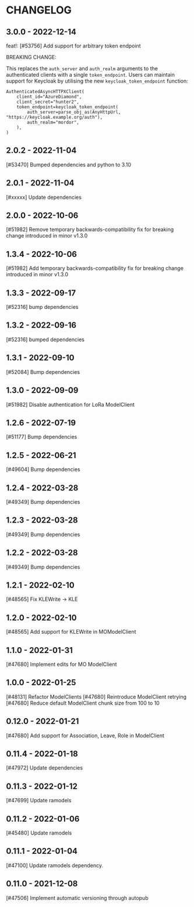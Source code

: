 CHANGELOG
=========

3.0.0 - 2022-12-14
------------------

feat!: [#53756] Add support for arbitrary token endpoint

BREAKING CHANGE:

This replaces the `auth_server` and `auth_realm` arguments to the authenticated
clients with a single `token_endpoint`. Users can maintain support for Keycloak
by utilising the new `keycloak_token_endpoint` function:
```
AuthenticatedAsyncHTTPXClient(
    client_id="AzureDiamond",
    client_secret="hunter2",
    token_endpoint=keycloak_token_endpoint(
        auth_server=parse_obj_as(AnyHttpUrl, "https://keycloak.example.org/auth"),
        auth_realm="mordor",
    ),
)
```

2.0.2 - 2022-11-04
------------------

[#53470] Bumped dependencies and python to 3.10

2.0.1 - 2022-11-04
------------------

[#xxxxx] Update dependencies

2.0.0 - 2022-10-06
------------------

[#51982] Remove temporary backwards-compatibility fix for breaking change introduced in minor v1.3.0

1.3.4 - 2022-10-06
------------------

[#51982] Add temporary backwards-compatibility fix for breaking change introduced in minor v1.3.0

1.3.3 - 2022-09-17
------------------

[#52316] bump dependencies

1.3.2 - 2022-09-16
------------------

[#52316] bumped dependencies

1.3.1 - 2022-09-10
------------------

[#52084] Bump dependencies

1.3.0 - 2022-09-09
------------------

[#51982] Disable authentication for LoRa ModelClient

1.2.6 - 2022-07-19
------------------

[#51177] Bump dependencies

1.2.5 - 2022-06-21
------------------

[#49604] Bump dependencies

1.2.4 - 2022-03-28
------------------

[#49349] Bump dependencies

1.2.3 - 2022-03-28
------------------

[#49349] Bump dependencies

1.2.2 - 2022-03-28
------------------

[#49349] Bump dependencies

1.2.1 - 2022-02-10
------------------

[#48565] Fix KLEWrite -> KLE

1.2.0 - 2022-02-10
------------------

[#48565] Add support for KLEWrite in MOModelClient

1.1.0 - 2022-01-31
------------------

[#47680] Implement edits for MO ModelClient

1.0.0 - 2022-01-25
------------------

[#48131] Refactor ModelClients
[#47680] Reintroduce ModelClient retrying
[#47680] Reduce default ModelClient chunk size from 100 to 10

0.12.0 - 2022-01-21
-------------------

[#47680] Add support for Association, Leave, Role in ModelClient

0.11.4 - 2022-01-18
-------------------

[#47972] Update dependencies

0.11.3 - 2022-01-12
-------------------

[#47699] Update ramodels

0.11.2 - 2022-01-06
-------------------

[#45480] Update ramodels

0.11.1 - 2022-01-04
-------------------

[#47100] Update ramodels dependency.

0.11.0 - 2021-12-08
-------------------

[#47506] Implement automatic versioning through autopub
